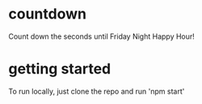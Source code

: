 # countdown
Count down the seconds until Friday Night Happy Hour!

# getting started
To run locally, just clone the repo and run 'npm start'
